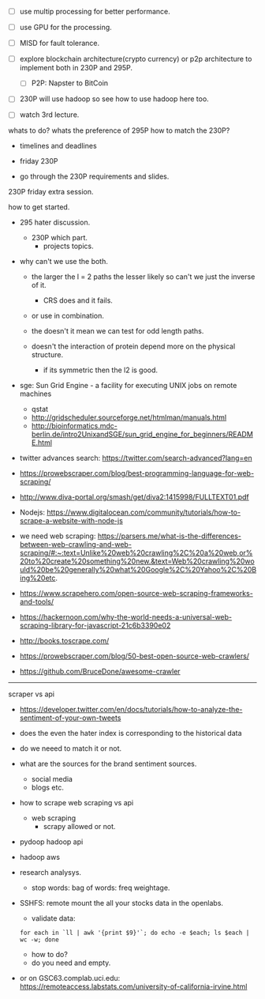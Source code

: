 - [ ] use multip processing for better performance.
- [ ] use GPU for the processing.
- [ ] MISD for fault tolerance.
- [ ] explore blockchain architecture(crypto currency) or p2p architecture to implement both in 230P and 295P. 
    - [ ] P2P: Napster to BitCoin 
- [ ] 230P will use hadoop so see how to use hadoop here too.
- [ ] watch 3rd lecture.


whats to do?
whats the preference of 295P how to match the 230P?

- timelines and deadlines

- friday 230P 

- go through the 230P requirements and slides.

230P friday extra session.

how to get started.



- 295 hater discussion.
    - 230P which part.
        - projects topics.

- why can't we use the both.
    - the larger the l = 2 paths the lesser likely so can't we just the inverse of it.
        - CRS does and it fails.
    - or use in combination.
    - the doesn't it mean we can test for odd length paths.

    - doesn't the interaction of protein depend more on the physical structure.
        - if its symmetric then the l2 is good.

- sge: Sun Grid Engine - a facility  for  executing  UNIX  jobs  on
     remote machines
    - qstat
    - http://gridscheduler.sourceforge.net/htmlman/manuals.html
    - http://bioinformatics.mdc-berlin.de/intro2UnixandSGE/sun_grid_engine_for_beginners/README.html

- twitter advances search: https://twitter.com/search-advanced?lang=en
- https://prowebscraper.com/blog/best-programming-language-for-web-scraping/
- http://www.diva-portal.org/smash/get/diva2:1415998/FULLTEXT01.pdf
- Nodejs: https://www.digitalocean.com/community/tutorials/how-to-scrape-a-website-with-node-js


- we need web scraping: https://parsers.me/what-is-the-differences-between-web-crawling-and-web-scraping/#:~:text=Unlike%20web%20crawling%2C%20a%20web,or%20to%20create%20something%20new.&text=Web%20crawling%20would%20be%20generally%20what%20Google%2C%20Yahoo%2C%20Bing%20etc.
- https://www.scrapehero.com/open-source-web-scraping-frameworks-and-tools/

- https://hackernoon.com/why-the-world-needs-a-universal-web-scraping-library-for-javascript-21c6b3390e02

- http://books.toscrape.com/

- https://prowebscraper.com/blog/50-best-open-source-web-crawlers/

- https://github.com/BruceDone/awesome-crawler

---
scraper vs api
- https://developer.twitter.com/en/docs/tutorials/how-to-analyze-the-sentiment-of-your-own-tweets


- does the even the hater index is corresponding to the historical data
- do we neeed to match it or not.
- what are the sources for the brand sentiment sources.
    - social media
    - blogs etc.
- how to scrape web scraping vs api
    - web scraping
        - scrapy allowed or not.

- pydoop hadoop api
- hadoop aws


- research analysys.
    - stop words: bag of words: freq weightage.


- SSHFS: remote mount the all your stocks data in the openlabs.
    - validate data: 
    ```
    for each in `ll | awk '{print $9}'`; do echo -e $each; ls $each | wc -w; done
    ```
    - how to do?
    - do you need and empty.
- or on GSC63.complab.uci.edu: https://remoteaccess.labstats.com/university-of-california-irvine.html 